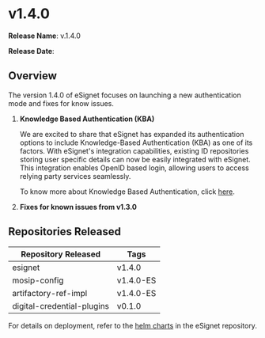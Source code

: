 # v1.4.0

**Release Name**: v.1.4.0

**Release Date**:

## Overview

The version 1.4.0 of eSignet focuses on launching a new authentication mode and fixes for know issues.

1.  **Knowledge Based Authentication (KBA)**

    We are excited to share that eSignet has expanded its authentication options to include Knowledge-Based Authentication (KBA) as one of its factors. With eSignet's integration capabilities, existing ID repositories storing user specific details can now be easily integrated with eSignet. This integration enables OpenID based login, allowing users to access relying party services seamlessly.

    To know more about Knowledge Based Authentication, click [here](https://docs.esignet.io/end-user-guide/knowledge-based-authentication).
2. **Fixes for known issues from v1.3.0**

## Repositories Released



| Repository Released        | Tags      |
| -------------------------- | --------- |
| esignet                    | v1.4.0    |
| mosip-config               | v1.4.0-ES |
| artifactory-ref-impl       | v1.4.0-ES |
| digital-credential-plugins | v0.1.0    |

For details on deployment, refer to the [helm charts](v1.4.0.md) in the eSignet repository.

